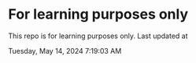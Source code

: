 # For learning purposes only
This repo is for learning purposes only.
Last updated at

Tuesday, May 14, 2024 7:19:03 AM

